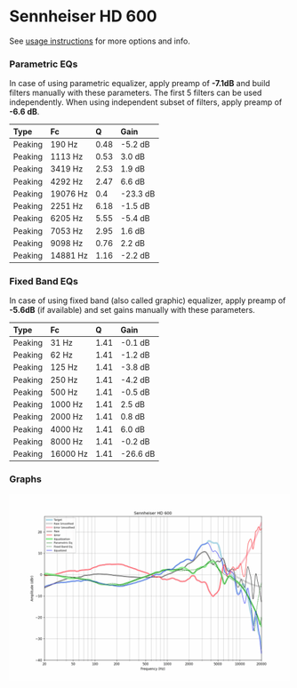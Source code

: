 # Sennheiser HD 600
See [usage instructions](https://github.com/jaakkopasanen/AutoEq#usage) for more options and info.

### Parametric EQs
In case of using parametric equalizer, apply preamp of **-7.1dB** and build filters manually
with these parameters. The first 5 filters can be used independently.
When using independent subset of filters, apply preamp of **-6.6 dB**.

| Type    | Fc       |    Q | Gain     |
|:--------|:---------|:-----|:---------|
| Peaking | 190 Hz   | 0.48 | -5.2 dB  |
| Peaking | 1113 Hz  | 0.53 | 3.0 dB   |
| Peaking | 3419 Hz  | 2.53 | 1.9 dB   |
| Peaking | 4292 Hz  | 2.47 | 6.6 dB   |
| Peaking | 19076 Hz | 0.4  | -23.3 dB |
| Peaking | 2251 Hz  | 6.18 | -1.5 dB  |
| Peaking | 6205 Hz  | 5.55 | -5.4 dB  |
| Peaking | 7053 Hz  | 2.95 | 1.6 dB   |
| Peaking | 9098 Hz  | 0.76 | 2.2 dB   |
| Peaking | 14881 Hz | 1.16 | -2.2 dB  |

### Fixed Band EQs
In case of using fixed band (also called graphic) equalizer, apply preamp of **-5.6dB**
(if available) and set gains manually with these parameters.

| Type    | Fc       |    Q | Gain     |
|:--------|:---------|:-----|:---------|
| Peaking | 31 Hz    | 1.41 | -0.1 dB  |
| Peaking | 62 Hz    | 1.41 | -1.2 dB  |
| Peaking | 125 Hz   | 1.41 | -3.8 dB  |
| Peaking | 250 Hz   | 1.41 | -4.2 dB  |
| Peaking | 500 Hz   | 1.41 | -0.5 dB  |
| Peaking | 1000 Hz  | 1.41 | 2.5 dB   |
| Peaking | 2000 Hz  | 1.41 | 0.8 dB   |
| Peaking | 4000 Hz  | 1.41 | 6.0 dB   |
| Peaking | 8000 Hz  | 1.41 | -0.2 dB  |
| Peaking | 16000 Hz | 1.41 | -26.6 dB |

### Graphs
![](./Sennheiser%20HD%20600.png)